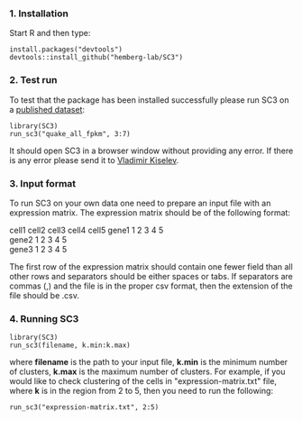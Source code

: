 ### 1. Installation

Start R and then type:

```{R}
install.packages("devtools")
devtools::install_github("hemberg-lab/SC3")
```

### 2. Test run

To test that the package has been installed successfully please run SC3 on a [published dataset](http://www.nature.com/nature/journal/v509/n7500/full/nature13173.html):

```{R}
library(SC3)
run_sc3("quake_all_fpkm", 3:7)
```

It should open SC3 in a browser window without providing any error. If there is any error please send it to [Vladimir Kiselev](mailto:vk6@sanger.ac.uk).

### 3. Input format

To run SC3 on your own data one need to prepare an input file with an expression matrix. The expression matrix should be of the following format:

cell1 cell2 cell3 cell4 cell5
gene1 1 2 3 4 5  
gene2 1 2 3 4 5  
gene3 1 2 3 4 5  

The first row of the expression matrix should contain one fewer field than all other rows and separators should be either spaces or tabs. If separators are commas (,) and the file is in the proper csv format, then the extension of the file should be .csv.

### 4. Running SC3

```{R}
library(SC3)
run_sc3(filename, k.min:k.max)
```

where __filename__ is the path to your input file, __k.min__ is the minimum number of clusters, __k.max__ is the maximum number of clusters. For example, if you would like to check clustering of the cells in "expression-matrix.txt" file, where __k__ is in the region from 2 to 5, then you need to run the following:

```{R}
run_sc3("expression-matrix.txt", 2:5)
```
